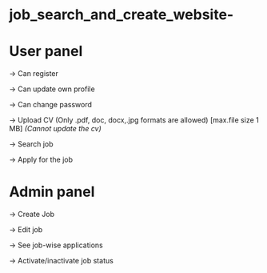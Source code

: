 # job_search_and_create_website-

# User panel

 ->  Can register

 ->  Can update own profile

 -> Can change password

 -> Upload CV (Only .pdf, doc, docx,.jpg formats are allowed) [max.file size 1 MB] *(Cannot update the cv)*
  
 -> Search job

 -> Apply for the job
 
 
# Admin panel

  -> Create Job 

  -> Edit job

  -> See job-wise applications 

  -> Activate/inactivate job status
